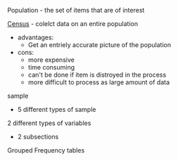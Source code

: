 Population - the set of items that are of interest 

<ins>Census</ins> - colelct data on an entire population 
- advantages:
	- Get an entriely accurate picture of the population
- cons:
	- more expensive
	- time consuming 
	- can't be done if item is distroyed in the process
	- more difficult to process as large amount of data  
 
sample
- 5 different types of sample

2 different types of variables
- 2 subsections

Grouped Frequency tables 



